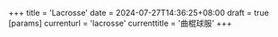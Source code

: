 +++
title = 'Lacrosse'
date = 2024-07-27T14:36:25+08:00
draft = true
[params]
  currenturl = 'lacrosse'
  currenttitle = '曲棍球服'
+++
